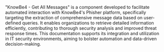 "KnowBe4 - Get All Messages" is a component developed to facilitate automated interaction with KnowBe4's Phisher platform, specifically targeting the extraction of comprehensive message data based on user-defined queries. It enables organizations to retrieve detailed information efficiently, contributing to thorough security analysis and improved threat response times. This documentation supports its integration and utilization in IT security environments, aiming to bolster automation and data-driven decision-making.
